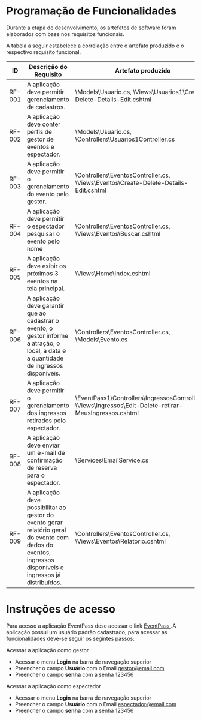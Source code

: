 # Programação de Funcionalidades

Durante a etapa de desenvolvimento, os artefatos de software foram elaborados com base nos requisitos funcionais.

A tabela a seguir estabelece a correlação entre o artefato produzido e o respectivo requisito funcional.

| ID     | Descrição do Requisito                                                                                                                                     | Artefato produzido                                                                                        |
| ------ | ---------------------------------------------------------------------------------------------------------------------------------------------------------- | --------------------------------------------------------------------------------------------------------- |
| RF-001 | A aplicação deve permitir gerenciamento de cadastros.                                                                                                      | \Models\Usuario.cs, \Views\Usuarios1\Create-Delete-Details-Edit.cshtml                                    |
| RF-002 | A aplicação deve conter perfis de gestor de eventos e espectador.                                                                                          | \Models\Usuario.cs, \Controllers\Usuarios1Controller.cs                                                   |
| RF-003 | A aplicação deve permitir o gerenciamento do evento pelo gestor.                                                                                           | \Controllers\EventosController.cs, \Views\Eventos\Create-Delete-Details-Edit.cshtml                       |
| RF-004 | A aplicação deve permitir o espectador pesquisar o evento pelo nome                                                                                        | \Controllers\EventosController.cs, \Views\Eventos\Buscar.cshtml                                           |
| RF-005 | A aplicação deve exibir os próximos 3 eventos na tela principal.                                                                                           | \Views\Home\Index.cshtml                                                                                  |
| RF-006 | A aplicação deve garantir que ao cadastrar o evento, o gestor informe a atração, o local, a data e a quantidade de ingressos disponíveis.                  | \Controllers\EventosController.cs, \Models\Evento.cs                                                      |
| RF-007 | A aplicação deve permitir o gerenciamento dos ingressos retirados pelo espectador.                                                                         | \EventPass1\Controllers\IngressosController.cs, \Views\Ingressos\Edit-Delete-retirar-MeusIngressos.cshtml |
| RF-008 | A aplicação deve enviar um e-mail de confirmação de reserva para o espectador.                                                                             | \Services\EmailService.cs                                                                                 |
| RF-009 | A aplicação deve possibilitar ao gestor do evento gerar relatório geral do evento com dados do eventos, ingressos disponíveis e ingressos já distribuídos. | \Controllers\EventosController.cs, \Views\Eventos\Relatorio.cshtml                                        |

# Instruções de acesso

Para acesso a aplicação EventPass dese acessar o link <a href="https://eventpass.azurewebsites.net/"> EventPass </a>.A aplicação possui um usuário padrão cadastrado, para acessar as funcionalidades deve-se seguir os segintes passos:

Acessar a aplicação como gestor

- Acessar o menu **Login** na barra de navegação superior
- Preencher o campo **Usuário** com o Email gestor@email.com
- Preencher o campo **senha** com a senha 123456

Acessar a aplicação como espectador

- Acessar o menu **Login** na barra de navegação superior
- Preencher o campo **Usuário** com o Email espectador@email.com
- Preencher o campo **senha** com a senha 123456
